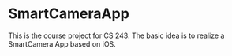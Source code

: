 SmartCameraApp
==============
This is the course project for CS 243. The basic idea is to realize a SmartCamera App based on iOS.
